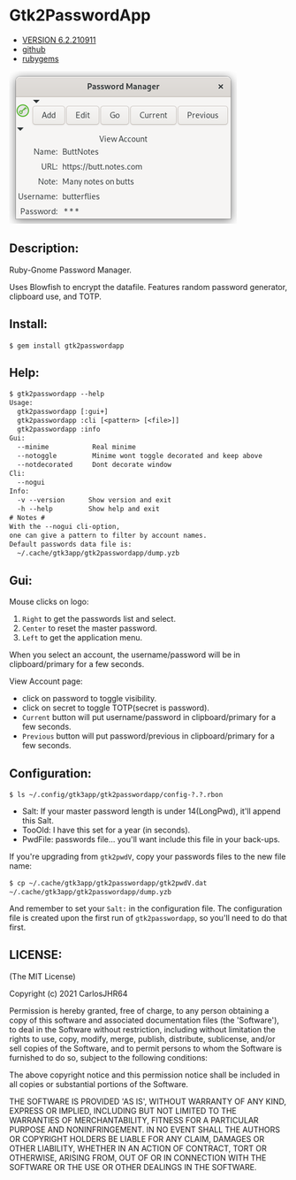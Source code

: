 # Gtk2PasswordApp

* [VERSION 6.2.210911](https://github.com/carlosjhr64/gtk2passwordapp/releases)
* [github](https://github.com/carlosjhr64/gtk2passwordapp)
* [rubygems](https://rubygems.org/gems/gtk2passwordapp)

![gui](test/gui.png)

## Description:

Ruby-Gnome Password Manager.

Uses Blowfish to encrypt the datafile.
Features random password generator, clipboard use, and TOTP.

## Install:

```console
$ gem install gtk2passwordapp
```

## Help:
```console
$ gtk2passwordapp --help
Usage:
  gtk2passwordapp [:gui+]
  gtk2passwordapp :cli [<pattern> [<file>]]
  gtk2passwordapp :info
Gui:
  --minime      	 Real minime
  --notoggle    	 Minime wont toggle decorated and keep above
  --notdecorated	 Dont decorate window
Cli:
  --nogui
Info:
  -v --version   	Show version and exit
  -h --help      	Show help and exit
# Notes #
With the --nogui cli-option,
one can give a pattern to filter by account names.
Default passwords data file is:
  ~/.cache/gtk3app/gtk2passwordapp/dump.yzb
```
## Gui:

Mouse clicks on logo:

1. `Right` to get the passwords list and select.
2. `Center` to reset the master password.
3. `Left` to get the application menu.

When you select an account,
the username/password will be in clipboard/primary for a few seconds.

View Account page:

* click on password to toggle visibility.
* click on secret to toggle TOTP(secret is password).
* `Current` button will put username/password in clipboard/primary for a few seconds. 
* `Previous` button will put password/previous in clipboard/primary for a few seconds. 

## Configuration:

```console
$ ls ~/.config/gtk3app/gtk2passwordapp/config-?.?.rbon
```

* Salt:  If your master password length is under 14(LongPwd), it'll append this Salt.
* TooOld:  I have this set for a year (in seconds).
* PwdFile:  passwords file... you'll want include this file in your back-ups.

If you're upgrading from `gtk2pwdV`,
copy your passwords files to the new file name:

```console
$ cp ~/.cache/gtk3app/gtk2passwordapp/gtk2pwdV.dat  ~/.cache/gtk3app/gtk2passwordapp/dump.yzb
```

And remember to set your `Salt:` in the configuration file.
The configuration file is created upon the first run of `gtk2passwordapp`, so
you'll need to do that first.

## LICENSE:

(The MIT License)

Copyright (c) 2021 CarlosJHR64

Permission is hereby granted, free of charge, to any person obtaining
a copy of this software and associated documentation files (the
'Software'), to deal in the Software without restriction, including
without limitation the rights to use, copy, modify, merge, publish,
distribute, sublicense, and/or sell copies of the Software, and to
permit persons to whom the Software is furnished to do so, subject to
the following conditions:

The above copyright notice and this permission notice shall be
included in all copies or substantial portions of the Software.

THE SOFTWARE IS PROVIDED 'AS IS', WITHOUT WARRANTY OF ANY KIND,
EXPRESS OR IMPLIED, INCLUDING BUT NOT LIMITED TO THE WARRANTIES OF
MERCHANTABILITY, FITNESS FOR A PARTICULAR PURPOSE AND NONINFRINGEMENT.
IN NO EVENT SHALL THE AUTHORS OR COPYRIGHT HOLDERS BE LIABLE FOR ANY
CLAIM, DAMAGES OR OTHER LIABILITY, WHETHER IN AN ACTION OF CONTRACT,
TORT OR OTHERWISE, ARISING FROM, OUT OF OR IN CONNECTION WITH THE
SOFTWARE OR THE USE OR OTHER DEALINGS IN THE SOFTWARE.
